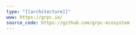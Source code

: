 ```yaml
---
type: "[[architecture]]"
www: https://grpc.io/
source_code: https://github.com/grpc-ecosystem
---
```

